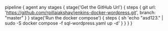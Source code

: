 pipeline {
    agent any
    stages {
        stage('Get the GitHub Url') {
            steps {
                git url: 'https://github.com/rpillaiakshay/jenkins-docker-wordpress.git', branch: "master"
            }
        }
        stage('Run the docker compose') {
            steps {
                sh 'echo "asd123." | sudo -S docker compose -f sql-wordpress.yaml up -d'
            }
        }
    }
}
